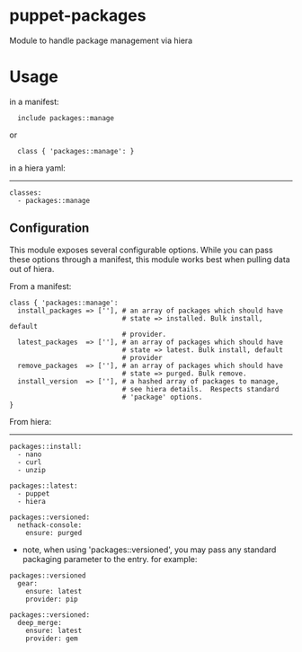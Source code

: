 puppet-packages
===============

Module to handle package management via hiera

# Usage

in a manifest:
```
  include packages::manage
```
or
```
  class { 'packages::manage': }
```
in a hiera yaml:

---
```
classes:
  - packages::manage
```
## Configuration

This module exposes several configurable options.  While you can pass
these options through a manifest, this module works best when pulling
data out of hiera.

From a manifest:
```
class { 'packages::manage':
  install_packages => [''], # an array of packages which should have
                            # state => installed. Bulk install, default
                            # provider.
  latest_packages  => [''], # an array of packages which should have
                            # state => latest. Bulk install, default
                            # provider
  remove_packages  => [''], # an array of packages which should have
                            # state => purged. Bulk remove.
  install_version  => [''], # a hashed array of packages to manage,
                            # see hiera details.  Respects standard
                            # 'package' options.
}
```
From hiera:

----------------------------

```
packages::install:
  - nano
  - curl
  - unzip

packages::latest:
  - puppet
  - hiera

packages::versioned:
  nethack-console:
    ensure: purged
```
- note, when using 'packages::versioned', you may pass any standard
  packaging parameter to the entry. for example:
```
packages::versioned
  gear:
    ensure: latest
    provider: pip

packages::versioned:
  deep_merge:
    ensure: latest
    provider: gem
```
